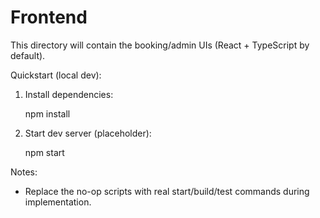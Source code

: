 # Frontend

This directory will contain the booking/admin UIs (React + TypeScript by default).

Quickstart (local dev):

1. Install dependencies:

   npm install

2. Start dev server (placeholder):

   npm start

Notes:
- Replace the no-op scripts with real start/build/test commands during implementation.
